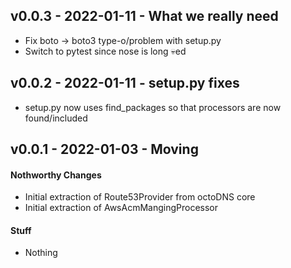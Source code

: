 ## v0.0.3 - 2022-01-11 - What we really need

* Fix boto -> boto3 type-o/problem with setup.py
* Switch to pytest since nose is long :skull:ed

## v0.0.2 - 2022-01-11 - setup.py fixes

* setup.py now uses find_packages so that processors are now found/included

## v0.0.1 - 2022-01-03 - Moving

#### Nothworthy Changes

* Initial extraction of Route53Provider from octoDNS core
* Initial extraction of AwsAcmMangingProcessor

#### Stuff

* Nothing
